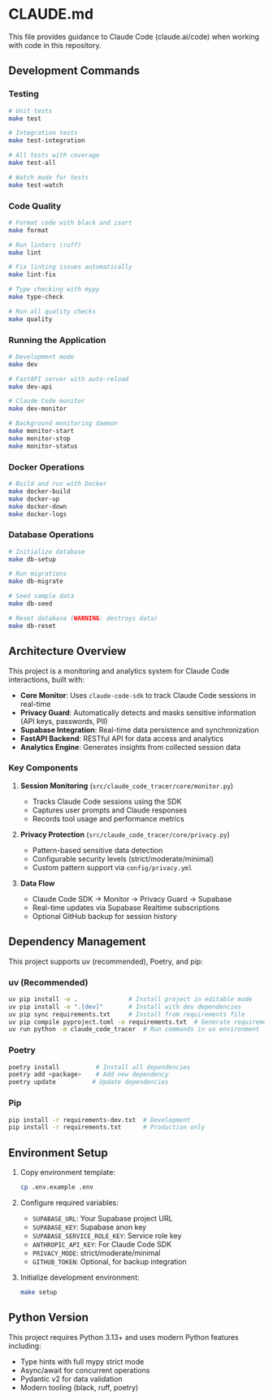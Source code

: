 # CLAUDE.md

This file provides guidance to Claude Code (claude.ai/code) when working with code in this repository.

## Development Commands

### Testing
```bash
# Unit tests
make test

# Integration tests  
make test-integration

# All tests with coverage
make test-all

# Watch mode for tests
make test-watch
```

### Code Quality
```bash
# Format code with black and isort
make format

# Run linters (ruff)
make lint

# Fix linting issues automatically
make lint-fix

# Type checking with mypy
make type-check

# Run all quality checks
make quality
```

### Running the Application
```bash
# Development mode
make dev

# FastAPI server with auto-reload
make dev-api

# Claude Code monitor
make dev-monitor

# Background monitoring daemon
make monitor-start
make monitor-stop
make monitor-status
```

### Docker Operations
```bash
# Build and run with Docker
make docker-build
make docker-up
make docker-down
make docker-logs
```

### Database Operations
```bash
# Initialize database
make db-setup

# Run migrations
make db-migrate

# Seed sample data
make db-seed

# Reset database (WARNING: destroys data)
make db-reset
```

## Architecture Overview

This project is a monitoring and analytics system for Claude Code interactions, built with:

- **Core Monitor**: Uses `claude-code-sdk` to track Claude Code sessions in real-time
- **Privacy Guard**: Automatically detects and masks sensitive information (API keys, passwords, PII)
- **Supabase Integration**: Real-time data persistence and synchronization
- **FastAPI Backend**: RESTful API for data access and analytics
- **Analytics Engine**: Generates insights from collected session data

### Key Components

1. **Session Monitoring** (`src/claude_code_tracer/core/monitor.py`)
   - Tracks Claude Code sessions using the SDK
   - Captures user prompts and Claude responses
   - Records tool usage and performance metrics

2. **Privacy Protection** (`src/claude_code_tracer/core/privacy.py`)
   - Pattern-based sensitive data detection
   - Configurable security levels (strict/moderate/minimal)
   - Custom pattern support via `config/privacy.yml`

3. **Data Flow**
   - Claude Code SDK → Monitor → Privacy Guard → Supabase
   - Real-time updates via Supabase Realtime subscriptions
   - Optional GitHub backup for session history

## Dependency Management

This project supports uv (recommended), Poetry, and pip:

### uv (Recommended)
```bash
uv pip install -e .              # Install project in editable mode
uv pip install -e ".[dev]"       # Install with dev dependencies
uv pip sync requirements.txt     # Install from requirements file
uv pip compile pyproject.toml -o requirements.txt  # Generate requirements.txt
uv run python -m claude_code_tracer  # Run commands in uv environment
```

### Poetry
```bash
poetry install          # Install all dependencies
poetry add <package>    # Add new dependency
poetry update          # Update dependencies
```

### Pip
```bash
pip install -r requirements-dev.txt  # Development
pip install -r requirements.txt      # Production only
```

## Environment Setup

1. Copy environment template:
   ```bash
   cp .env.example .env
   ```

2. Configure required variables:
   - `SUPABASE_URL`: Your Supabase project URL
   - `SUPABASE_KEY`: Supabase anon key
   - `SUPABASE_SERVICE_ROLE_KEY`: Service role key
   - `ANTHROPIC_API_KEY`: For Claude Code SDK
   - `PRIVACY_MODE`: strict/moderate/minimal
   - `GITHUB_TOKEN`: Optional, for backup integration

3. Initialize development environment:
   ```bash
   make setup
   ```

## Python Version

This project requires Python 3.13+ and uses modern Python features including:
- Type hints with full mypy strict mode
- Async/await for concurrent operations
- Pydantic v2 for data validation
- Modern tooling (black, ruff, poetry)
